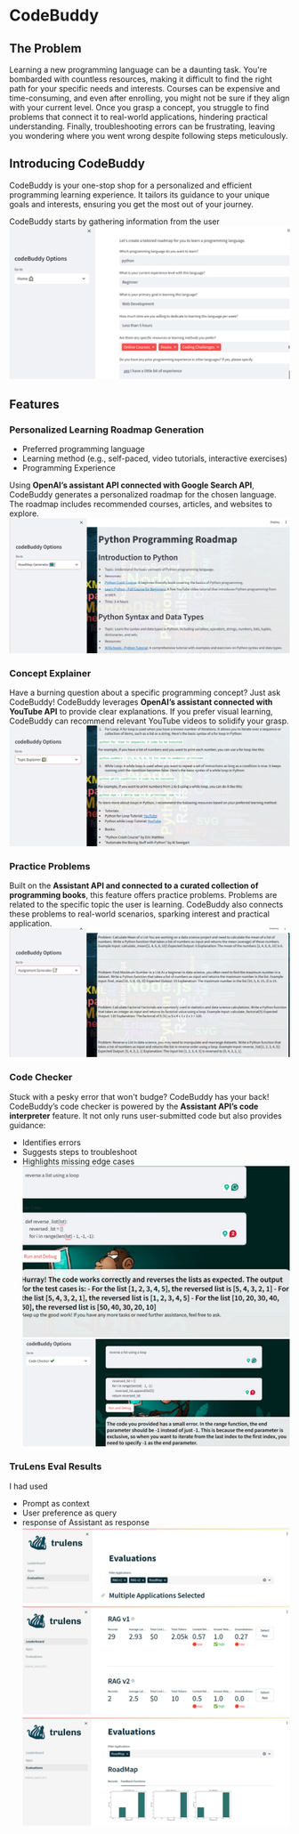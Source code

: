 # CodeBuddy

## The Problem

Learning a new programming language can be a daunting task. You're bombarded with countless resources, making it difficult to find the right path for your specific needs and interests. Courses can be expensive and time-consuming, and even after enrolling, you might not be sure if they align with your current level. Once you grasp a concept, you struggle to find problems that connect it to real-world applications, hindering practical understanding. Finally, troubleshooting errors can be frustrating, leaving you wondering where you went wrong despite following steps meticulously.

## Introducing CodeBuddy

CodeBuddy is your one-stop shop for a personalized and efficient programming learning experience. It tailors its guidance to your unique goals and interests, ensuring you get the most out of your journey.

CodeBuddy starts by gathering information from the user
![Screenshot Placeholder 1](media/questions.jpg)

## Features

### Personalized Learning Roadmap Generation



- Preferred programming language
- Learning method (e.g., self-paced, video tutorials, interactive exercises)
- Programming Experience

Using **OpenAI’s assistant API connected with Google Search API**, CodeBuddy generates a personalized roadmap for the chosen language. The roadmap includes recommended courses, articles, and websites to explore.
![Screenshot Placeholder 2](media/roadmap.jpg)

### Concept Explainer

Have a burning question about a specific programming concept? Just ask CodeBuddy! CodeBuddy leverages **OpenAI’s assistant connected with YouTube API** to provide clear explanations. If you prefer visual learning, CodeBuddy can recommend relevant YouTube videos to solidify your grasp.
![Screenshot Placeholder 3](media/explain.jpg)
### Practice Problems

Built on the **Assistant API and connected to a curated collection of programming books**, this feature offers practice problems. Problems are related to the specific topic the user is learning. CodeBuddy also connects these problems to real-world scenarios, sparking interest and practical application.
![Screenshot Placeholder 4](media/assignment.jpg)
### Code Checker

Stuck with a pesky error that won't budge? CodeBuddy has your back! CodeBuddy’s code checker is powered by the **Assistant API’s code interpreter** feature. It not only runs user-submitted code but also provides guidance:

- Identifies errors
- Suggests steps to troubleshoot
- Highlights missing edge cases
![Screenshot Placeholder 4](media/code_checker1.jpg)
![Screenshot Placeholder 5](media/code_checker2.jpg)

### TruLens Eval Results
I had used
- Prompt as context
- User preference as query
- response of Assistant as response
![Screenshot Placeholder 4](media/TruLens1.jpeg)
![Screenshot Placeholder 5](media/truLens2.jpeg)
![Screenshot Placeholder 4](media/truLens3.jpeg)




